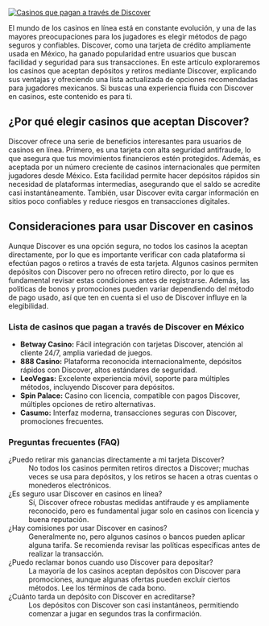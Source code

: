 [![Casinos que pagan a través de Discover](https://123-caf.pages.dev/gitsignup.png)](https://vrmoo.ru/Bt82HjjY)

<p>El mundo de los casinos en línea está en constante evolución, y una de las mayores preocupaciones para los jugadores es elegir métodos de pago seguros y confiables. Discover, como una tarjeta de crédito ampliamente usada en México, ha ganado popularidad entre usuarios que buscan facilidad y seguridad para sus transacciones. En este artículo exploraremos los casinos que aceptan depósitos y retiros mediante Discover, explicando sus ventajas y ofreciendo una lista actualizada de opciones recomendadas para jugadores mexicanos. Si buscas una experiencia fluida con Discover en casinos, este contenido es para ti.</p>  <h2>¿Por qué elegir casinos que aceptan Discover?</h2> <p>Discover ofrece una serie de beneficios interesantes para usuarios de casinos en línea. Primero, es una tarjeta con alta seguridad antifraude, lo que asegura que tus movimientos financieros estén protegidos. Además, es aceptada por un número creciente de casinos internacionales que permiten jugadores desde México. Esta facilidad permite hacer depósitos rápidos sin necesidad de plataformas intermedias, asegurando que el saldo se acredite casi instantáneamente. También, usar Discover evita cargar información en sitios poco confiables y reduce riesgos en transacciones digitales.</p>  <h2>Consideraciones para usar Discover en casinos</h2> <p>Aunque Discover es una opción segura, no todos los casinos la aceptan directamente, por lo que es importante verificar con cada plataforma si efectúan pagos o retiros a través de esta tarjeta. Algunos casinos permiten depósitos con Discover pero no ofrecen retiro directo, por lo que es fundamental revisar estas condiciones antes de registrarse. Además, las políticas de bonos y promociones pueden variar dependiendo del método de pago usado, así que ten en cuenta si el uso de Discover influye en la elegibilidad.</p>  <h3>Lista de casinos que pagan a través de Discover en México</h3> <ul>   <li><strong>Betway Casino:</strong> Fácil integración con tarjetas Discover, atención al cliente 24/7, amplia variedad de juegos.</li>   <li><strong>888 Casino:</strong> Plataforma reconocida internacionalmente, depósitos rápidos con Discover, altos estándares de seguridad.</li>   <li><strong>LeoVegas:</strong> Excelente experiencia móvil, soporte para múltiples métodos, incluyendo Discover para depósitos.</li>   <li><strong>Spin Palace:</strong> Casino con licencia, compatible con pagos Discover, múltiples opciones de retiro alternativas.</li>   <li><strong>Casumo:</strong> Interfaz moderna, transacciones seguras con Discover, promociones frecuentes.</li> </ul>  <h3>Preguntas frecuentes (FAQ)</h3> <dl>   <dt>¿Puedo retirar mis ganancias directamente a mi tarjeta Discover?</dt>   <dd>No todos los casinos permiten retiros directos a Discover; muchas veces se usa para depósitos, y los retiros se hacen a otras cuentas o monederos electrónicos.</dd>    <dt>¿Es seguro usar Discover en casinos en línea?</dt>   <dd>Sí, Discover ofrece robustas medidas antifraude y es ampliamente reconocido, pero es fundamental jugar solo en casinos con licencia y buena reputación.</dd>    <dt>¿Hay comisiones por usar Discover en casinos?</dt>   <dd>Generalmente no, pero algunos casinos o bancos pueden aplicar alguna tarifa. Se recomienda revisar las políticas específicas antes de realizar la transacción.</dd>    <dt>¿Puedo reclamar bonos cuando uso Discover para depositar?</dt>   <dd>La mayoría de los casinos aceptan depósitos con Discover para promociones, aunque algunas ofertas pueden excluir ciertos métodos. Lee los términos de cada bono.</dd>    <dt>¿Cuánto tarda un depósito con Discover en acreditarse?</dt>   <dd>Los depósitos con Discover son casi instantáneos, permitiendo comenzar a jugar en segundos tras la confirmación.</dd> </dl>